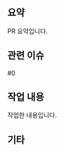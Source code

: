 ## 요약
PR 요약입니다.

## 관련 이슈
#0 <!-- 여러 개 태그 가능합니다 -->

## 작업 내용
작업한 내용입니다.

## 기타
<!-- 남기고 싶은 말이 있으면 적어주세요 -->